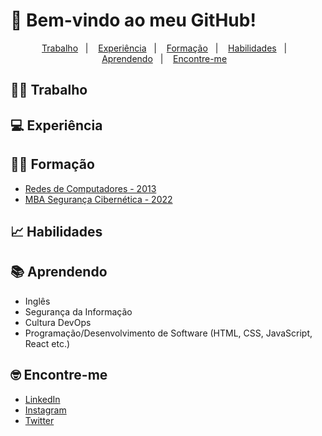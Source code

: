 # 🚀 Bem-vindo ao meu GitHub!

<p align="center">
  <a href="#-trabalho">Trabalho</a>&nbsp;&nbsp;&nbsp;|&nbsp;&nbsp;&nbsp;
  <a href="#-experiência">Experiência</a>&nbsp;&nbsp;&nbsp;|&nbsp;&nbsp;&nbsp;
  <a href="#-formação">Formação</a>&nbsp;&nbsp;&nbsp;|&nbsp;&nbsp;&nbsp;  
  <a href="#-habilidades">Habilidades</a>&nbsp;&nbsp;&nbsp;|&nbsp;&nbsp;&nbsp;
  <a href="#-aprendendo">Aprendendo</a>&nbsp;&nbsp;&nbsp;|&nbsp;&nbsp;&nbsp;
  <a href="#-encontre-me">Encontre-me</a>&nbsp;&nbsp;&nbsp;
</p>

<!--
- Comments
-->

## 👨‍💻 Trabalho


## 💻 Experiência


## 👨‍🎓 Formação

- [Redes de Computadores - 2013](https://estacio.br/cursos/graduacao/redes-de-computadores)
- [MBA Segurança Cibernética - 2022](https://www.igti.com.br/pos-graduacao/seguranca-cibernetica)

## 📈 Habilidades


## 📚 Aprendendo

- Inglês
- Segurança da Informação
- Cultura DevOps
- Programação/Desenvolvimento de Software (HTML, CSS, JavaScript, React etc.)

## 🤓 Encontre-me

- [LinkedIn](https://www.linkedin.com/in/mateus-sagas-stahelin-03177275/)
- [Instagram](https://www.instagram.com/mateusstahelin/)
- [Twitter](https://twitter.com/mateustalin)
